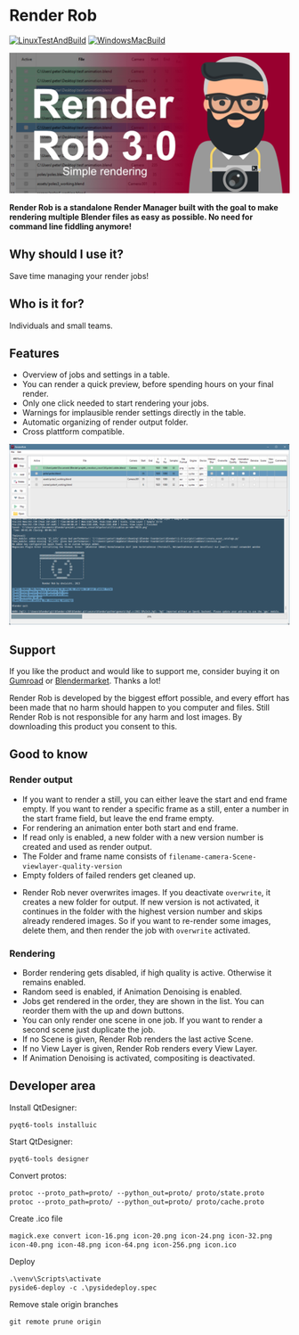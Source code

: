 # Render Rob

[![LinuxTestAndBuild](https://github.com/dreisicht/renderrob/actions/workflows/linux_test_and_build.yaml/badge.svg)](https://github.com/dreisicht/renderrob/actions/workflows/linux_test_and_build.yaml)
[![WindowsMacBuild](https://github.com/dreisicht/renderrob/actions/workflows/windows_mac_build.yaml/badge.svg)](https://github.com/dreisicht/renderrob/actions/workflows/windows_mac_build.yaml)

![ ](img/renderrob_deck.jpg)

**Render Rob is a standalone Render Manager built with the goal to make rendering multiple Blender files as easy as possible. No need for command line fiddling anymore!**

## Why should I use it?

Save time managing your render jobs!

## Who is it for?

Individuals and small teams.

## Features

- Overview of jobs and settings in a table.
- You can render a quick preview, before spending hours on your final render.
- Only one click needed to start rendering your jobs.
- Warnings for implausible render settings directly in the table.
- Automatic organizing of render output folder.
- Cross plattform compatible.

![Screenshot](img/marketing/screenshot.png)

## Support

If you like the product and would like to support me, consider buying it on [Gumroad](https://gum.co/JXBgO) or [Blendermarket](https://blendermarket.com). Thanks a lot!

Render Rob is developed by the biggest effort possible, and every effort has been made that no harm should happen to you computer and files. Still Render Rob is not responsible for any harm and lost images. By downloading this product you consent to this.

## Good to know

### Render output

- If you want to render a still, you can either leave the start and end frame empty. If you want to
render a specific frame as a still, enter a number in the start frame field, but leave the end frame empty.
- For rendering an animation enter both start and end frame.
- If read only is enabled, a new folder with a new version number is created and used as render output.
- The Folder and frame name consists of `filename-camera-Scene-viewlayer-quality-version`
- Empty folders of failed renders get cleaned up.
<!-- TODO: Verify this. -->
- Render Rob never overwrites images. If you deactivate `overwrite`, it creates a new folder for output. If new version is not activated, it continues in the folder with the highest version number and skips already rendered images. So if you want to re-render some images, delete them, and then render the job with `overwrite` activated.

### Rendering

- Border rendering gets disabled, if high quality is active. Otherwise it remains enabled.
- Random seed is enabled, if Animation Denoising is enabled.
- Jobs get rendered in the order, they are shown in the list. You can reorder them with the up and down buttons.
- You can only render one scene in one job. If you want to render a second scene just duplicate the job.
- If no Scene is given, Render Rob renders the last active Scene.
- If no View Layer is given, Render Rob renders every View Layer.
- If Animation Denoising is activated, compositing is deactivated.

## Developer area

Install QtDesigner:

```
pyqt6-tools installuic
```

Start QtDesigner:

```
pyqt6-tools designer
```

Convert protos:

```
protoc --proto_path=proto/ --python_out=proto/ proto/state.proto
protoc --proto_path=proto/ --python_out=proto/ proto/cache.proto
```

Create .ico file

```
magick.exe convert icon-16.png icon-20.png icon-24.png icon-32.png icon-40.png icon-48.png icon-64.png icon-256.png icon.ico
```

Deploy

```
.\venv\Scripts\activate
pyside6-deploy -c .\pysidedeploy.spec
```

Remove stale origin branches

```
git remote prune origin
```
